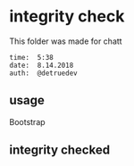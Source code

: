 # integrity check

This folder was made for chatt
```
time:  5:38
date:  8.14.2018
auth:  @detruedev
```

## usage

Bootstrap

## integrity checked
